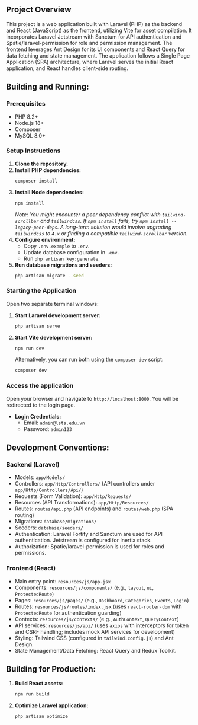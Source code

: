 ## Project Overview
This project is a web application built with Laravel (PHP) as the backend and React (JavaScript) as the frontend, utilizing Vite for asset compilation. It incorporates Laravel Jetstream with Sanctum for API authentication and Spatie/laravel-permission for role and permission management. The frontend leverages Ant Design for its UI components and React Query for data fetching and state management. The application follows a Single Page Application (SPA) architecture, where Laravel serves the initial React application, and React handles client-side routing.

## Building and Running:

### Prerequisites
*   PHP 8.2+
*   Node.js 18+
*   Composer
*   MySQL 8.0+

### Setup Instructions
1.  **Clone the repository.**
2.  **Install PHP dependencies:**
    ```bash
    composer install
    ```
3.  **Install Node dependencies:**
    ```bash
    npm install
    ```
    *Note: You might encounter a peer dependency conflict with `tailwind-scrollbar` and `tailwindcss`. If `npm install` fails, try `npm install --legacy-peer-deps`. A long-term solution would involve upgrading `tailwindcss` to `4.x` or finding a compatible `tailwind-scrollbar` version.*
4.  **Configure environment:**
    *   Copy `.env.example` to `.env`.
    *   Update database configuration in `.env`.
    *   Run `php artisan key:generate`.
5.  **Run database migrations and seeders:**
    ```bash
    php artisan migrate --seed
    ```

### Starting the Application
Open two separate terminal windows:
1.  **Start Laravel development server:**
    ```bash
    php artisan serve
    ```
2.  **Start Vite development server:**
    ```bash
    npm run dev
    ```
    Alternatively, you can run both using the `composer dev` script:
    ```bash
    composer dev
    ```

### Access the application
Open your browser and navigate to `http://localhost:8000`. You will be redirected to the login page.
*   **Login Credentials:**
    *   Email: `admin@lsts.edu.vn`
    *   Password: `admin123`

## Development Conventions:

### Backend (Laravel)
*   Models: `app/Models/`
*   Controllers: `app/Http/Controllers/` (API controllers under `app/Http/Controllers/Api/`)
*   Requests (Form Validation): `app/Http/Requests/`
*   Resources (API Transformations): `app/Http/Resources/`
*   Routes: `routes/api.php` (API endpoints) and `routes/web.php` (SPA routing)
*   Migrations: `database/migrations/`
*   Seeders: `database/seeders/`
*   Authentication: Laravel Fortify and Sanctum are used for API authentication. Jetstream is configured for Inertia stack.
*   Authorization: Spatie/laravel-permission is used for roles and permissions.

### Frontend (React)
*   Main entry point: `resources/js/app.jsx`
*   Components: `resources/js/components/` (e.g., `layout`, `ui`, `ProtectedRoute`)
*   Pages: `resources/js/pages/` (e.g., `Dashboard`, `Categories`, `Events`, `Login`)
*   Routes: `resources/js/routes/index.jsx` (uses `react-router-dom` with `ProtectedRoute` for authentication guarding)
*   Contexts: `resources/js/contexts/` (e.g., `AuthContext`, `QueryContext`)
*   API services: `resources/js/api/` (uses `axios` with interceptors for token and CSRF handling; includes mock API services for development)
*   Styling: Tailwind CSS (configured in `tailwind.config.js`) and Ant Design.
*   State Management/Data Fetching: React Query and Redux Toolkit.

## Building for Production:

1.  **Build React assets:**
    ```bash
    npm run build
    ```
2.  **Optimize Laravel application:**
    ```bash
    php artisan optimize
    ```